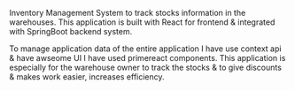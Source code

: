 Inventory Management System to track stocks information in the warehouses.
This application is built with React for frontend & integrated with SpringBoot backend system.

To manage application data of the entire application I have use context api & have awseome UI I have used primereact components.
This application is especially for the warehouse owner to track the stocks & to give discounts & makes work easier, increases efficiency.
